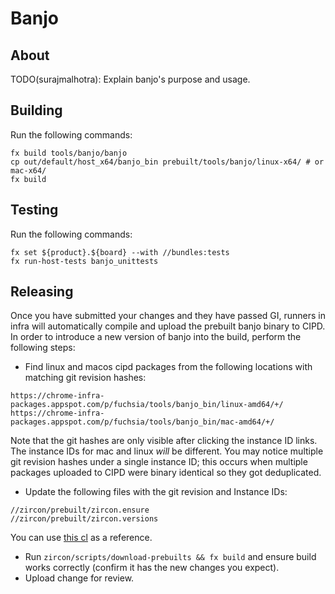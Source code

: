# Banjo

## About

TODO(surajmalhotra): Explain banjo's purpose and usage.

## Building

Run the following commands:

```
fx build tools/banjo/banjo
cp out/default/host_x64/banjo_bin prebuilt/tools/banjo/linux-x64/ # or mac-x64/
fx build
```

## Testing

Run the following commands:

```
fx set ${product}.${board} --with //bundles:tests
fx run-host-tests banjo_unittests
```

## Releasing

Once you have submitted your changes and they have passed GI, runners in infra
will automatically compile and upload the prebuilt banjo binary to CIPD. In
order to introduce a new version of banjo into the build, perform the following
steps:

* Find linux and macos cipd packages from the following locations with matching
git revision hashes:

```
https://chrome-infra-packages.appspot.com/p/fuchsia/tools/banjo_bin/linux-amd64/+/
https://chrome-infra-packages.appspot.com/p/fuchsia/tools/banjo_bin/mac-amd64/+/
```

Note that the git hashes are only visible after clicking the instance ID links. The
instance IDs for mac and linux *will* be different. You may notice multiple git
revision hashes under a single instance ID; this occurs when multiple packages
uploaded to CIPD were binary identical so they got deduplicated.

* Update the following files with the git revision and Instance IDs:

```
//zircon/prebuilt/zircon.ensure
//zircon/prebuilt/zircon.versions
```

You can use
[this cl]( https://fuchsia.googlesource.com/fuchsia/+/0af3c7e6aee0f55d0da7ed9daa6b8e7b97291eda)
as a reference.

* Run `zircon/scripts/download-prebuilts && fx build` and ensure build works
correctly (confirm it has the new changes you expect).
* Upload change for review.
